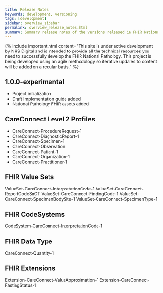 ```yaml
---
title: Release Notes
keywords: development, versioning
tags: [development]
sidebar: overview_sidebar
permalink: overview_release_notes.html
summary: Summary release notes of the versions released in FHIR National Pathology Implementation Guide
---
```


{% include important.html content="This site is under active development by NHS Digital and is intended to provide all the technical resources you need to successfully develop the FHIR National Pathology. This project is being developed using an agile methodology so iterative updates to content will be added on a regular basis." %}

  
## 1.0.0-experimental ##

- Project initialization
- Draft Implementation guide added
- National Pathology FHIR assets added

## CareConnect Level 2 Profiles ##

- CareConnect-ProcedureRequest-1 
- CareConnect-DiagnosticReport-1 
- CareConnect-Specimen-1 
- CareConnect-Observation
- CareConnect-Patient-1
- CareConnect-Organization-1
- CareConnect-Practitioner-1

## FHIR Value Sets ##

ValueSet-CareConnect-InterpretationCode-1
ValueSet-CareConnect-ReportCodeSnCT
ValueSet-CareConnect-FindingCode-1
ValueSet-CareConnect-SpecimenBodySite-1
ValueSet-CareConnect-SpecimenType-1

## FHIR CodeSystems ##

CodeSystem-CareConnect-InterpretationCode-1


## FHIR Data Type ##

CareConnect-Quantity-1

## FHIR Extensions ##

Extension-CareConnect-ValueApproximation-1
Extension-CareConnect-FastingStatus-1


